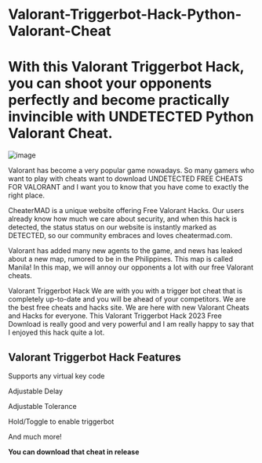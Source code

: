 # Valorant-Triggerbot-Hack-Python-Valorant-Cheat
<h1>With this Valorant Triggerbot Hack, you can shoot your opponents perfectly and become practically invincible with UNDETECTED Python Valorant Cheat.</h1>

![image](https://github.com/unleashedproject/Valorant-Triggerbot-Hack-Python-Valorant-Cheat/assets/173376495/fc64317e-0bee-4ee5-806d-3aaceba13918)

Valorant has become a very popular game nowadays. So many gamers who want to play with cheats want to download UNDETECTED FREE CHEATS FOR VALORANT and I want you to know that you have come to exactly the right place.

CheaterMAD is a unique website offering Free Valorant Hacks. Our users already know how much we care about security, and when this hack is detected, the status status on our website is instantly marked as DETECTED, so our community embraces and loves cheatermad.com.

Valorant has added many new agents to the game, and news has leaked about a new map, rumored to be in the Philippines. This map is called Manila! In this map, we will annoy our opponents a lot with our free Valorant cheats.

Valorant Triggerbot Hack We are with you with a trigger bot cheat that is completely up-to-date and you will be ahead of your competitors. We are the best free cheats and hacks site. We are here with new Valorant Cheats and Hacks for everyone. This Valorant Triggerbot Hack 2023 Free Download is really good and very powerful and I am really happy to say that I enjoyed this hack quite a lot.

<h2>Valorant Triggerbot Hack Features</h2>

Supports any virtual key code

Adjustable Delay

Adjustable Tolerance

Hold/Toggle to enable triggerbot

And much more!

<b>You can download that cheat in release</b>
